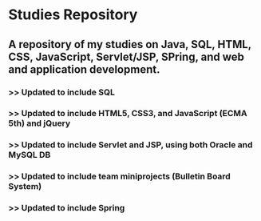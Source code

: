 # Studies Repository

## A repository of my studies on Java, SQL, HTML, CSS, JavaScript, Servlet/JSP, SPring, and web and application development.

###   >>   Updated to include SQL

###   >>   Updated to include HTML5, CSS3, and JavaScript (ECMA 5th) and jQuery

###   >>   Updated to include Servlet and JSP, using both Oracle and MySQL DB

###   >>   Updated to include team miniprojects (Bulletin Board System)

###   >>   Updated to include Spring